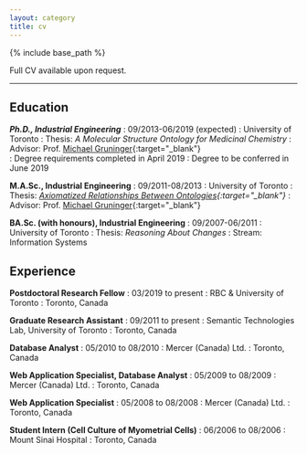 ```yaml
---
layout: category
title: cv
---
```


{% include base_path %}

<!--[Curriculum Vitae (.pdf)](/files/cv_web.pdf){:target="_blank"} -->

Full CV available upon request.

---------

## Education

***Ph.D., Industrial Engineering***
:   09/2013-06/2019 (expected)
:   University of Toronto
:   Thesis: *A Molecular Structure Ontology for Medicinal Chemistry*
:   Advisor: Prof. [Michael Gruninger](http://stl.mie.utoronto.ca/gruninger.html){:target="_blank"}  
:   Degree requirements completed in April 2019
:   Degree to be conferred in June 2019

**M.A.Sc., Industrial Engineering**
:   09/2011-08/2013
:   University of Toronto
:   Thesis: *[Axiomatized Relationships Between Ontologies](http://hdl.handle.net/1807/42747){:target="_blank"}*
:   Advisor: Prof. [Michael Gruninger](http://stl.mie.utoronto.ca/gruninger.html){:target="_blank"}  

**BA.Sc. (with honours), Industrial Engineering**
:   09/2007-06/2011
:   University of Toronto
:   Thesis: *Reasoning About Changes*
:   Stream: Information Systems  

## Experience

**Postdoctoral Research Fellow**
:   03/2019 to present
:   RBC & University of Toronto
:   Toronto, Canada

**Graduate Research Assistant**
:   09/2011 to present
:   Semantic Technologies Lab, University of Toronto
:   Toronto, Canada

<!--
  * Help specify the metadata and formalize logical methods to relate ontologies to one another within the COmmon Logic Ontology REpository (COLORE) project (http://colore.oor.net)
  * Assisted with local International Association for Ontology \& Its Application (IAOA) events
-->

**Database Analyst**
:   05/2010 to 08/2010
:   Mercer (Canada) Ltd.
:   Toronto, Canada

<!--
  * Assisted the database administration (DBA) team by running SQL scripts needed for client meetings and scheduling change management deployments.
  * Generated annual and monthly fiscal reports for supervisors pertaining to DBA productivity.
  * Other tasks involved providing support for Mercer's Web 2.0 applications, performing and deploying web application packages on test environments for quality assurance analysis, and documenting relevant procedures.
-->

**Web Application Specialist, Database Analyst**
:   05/2009 to 08/2009
:   Mercer (Canada) Ltd.
:   Toronto, Canada

<!--
  * Provided support for Mercer's Web 2.0 initiatives (Wiki and forum technologies), performing and deploying web application packages on test environments for quality assurance analysis, and documenting relevant procedures.
  * Assisted the database administration (DBA) team by running SQL scripts needed for client meetings and scheduling change management deployments.
-->

**Web Application Specialist**
:   05/2008 to 08/2008
:   Mercer (Canada) Ltd.
:   Toronto, Canada

<!--
  * Provided support for packaged web applications that have been customized for Mercer: troubleshooting, administrative tasks, help desk ticket resolution, and Mercer's Web 2.0 initiative (Wiki and forum technologies).
  * Redesigned an internal team website using HTML and ASP.NET.
  * Other tasks involved performing and deploying web application packages on test environments for quality assurance analysis, and documenting relevant procedures.
-->

**Student Intern (Cell Culture of Myometrial Cells)**
:   06/2006 to 08/2006
:   Mount Sinai Hospital
:   Toronto, Canada

<!--  
  * Received the Jillian Townsend Memorial Science Internship at St. Clement's School.
  * Worked in the Samuel Lunenfeld Research Institute at in the Women's and Infant's Health Department. (As of June 2013, the institute is now known as The Lunenfeld-Tanenbaum Research Institute.)
  * Carried out tasks involving primary cell culture, making solutions, and researching the effects of interleukins and mechanical stretching of myometrial (smooth muscle) cells of rat uteri.
-->
